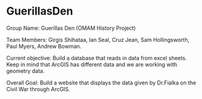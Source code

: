 # GuerillasDen

Group Name: Guerillas Den (OMAM History Project)

Team Members: Girgis Shihataa, Ian Seal, Cruz Jean, Sam Hollingsworth, Paul Myers, Andrew Bowman.

Current objective: Build a database that reads in data from excel sheets. Keep in mind that ArcGIS has different data and we are working with geometry data. 

Overall Goal: Build a website that displays the data given by Dr.Fialka on the Civil War through ArcGIS.

